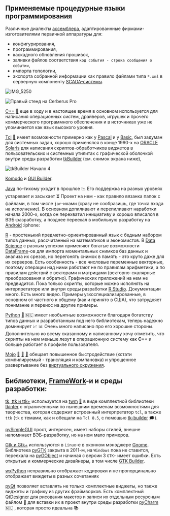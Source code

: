 ## Применяемые процедурные языки программирования

Различные диалекты [ассемблера](https://en.wikipedia.org/wiki/Assembly_language#Assembler), адаптированнные фирмами-изготовителями первичной аппаратуры для:
 - конфигурирования,
 - программирования,
 - каскадного обновления прошивок,
 - заливки файлов соответствия `код события - строка сообщения о событии`,
 - импорта топологии,
 - экспорта собранной информации как правило файлами типа <span color:Green>`*.xml`</span> в серверную компоненту [SCADA-системы](https://en.wikipedia.org/wiki/SCADA).

![IMG_5250](https://user-images.githubusercontent.com/104857185/215399246-d87eb515-82ea-4dd5-977b-c039426b1d20.JPG)

![Правый стенд на Cerberus Pro](https://user-images.githubusercontent.com/104857185/215399494-165b2e5d-c15b-4a3d-9199-4c0c2f7185e5.JPG)

[C++](https://isocpp.org/ "Перешел на него после Fortran-а в 1993-м году") [💬](https://en.wikipedia.org/wiki/C%2B%2B "Описание") еще в ходу и в настоящее время в основном используется для написания операционных систем, драйверов, игрушек и прочего коммерческого программного обеспечения и в источниках уже не упоминается как язык высокого уровня.

[Tcl](https://www.tcl.tk/about/language.html "Делал некоторые графические оболочки с помощью среды разработки tkBuilder") [💬](https://en.wikipedia.org/wiki/Tcl "Описание") имеет возможности примерно как у [Pascal](https://en.wikipedia.org/wiki/Pascal_(programming_language)) и у [Basic](https://en.wikipedia.org/wiki/BASIC), был задуман для системных задач, хорошо применялся в конце 1990-х на [ORACLE Solaris](https://en.wikipedia.org/wiki/Oracle_Solaris) для написания скриптов-обработчиков виджетов в пользовательских и системных утилитах с графической оболочкой внутри среды разработки [tkBuilder](https://sourceforge.net/projects/tkbuilder84/) (см. снимок экрана ниже),

![tkBuilder Начало 4](https://user-images.githubusercontent.com/104857185/219376538-1686668f-58e8-41e1-b9ff-a7f55ed34eaf.png)

[Komodo](https://www.activestate.com/products/komodo-ide/) и [GUI Builder](https://spectcl.sourceforge.net/).

[Java](https://en.wikipedia.org/wiki/Java_(programming_language) "Начал изучать его вместе с Python-ом и вскоре понял, что Python значительно лучше и полностью перешел на него.") по-тихому уходит в прошлое :chart_with_downwards_trend: Его поддержка на разных уровнях устаревает и засыхает :hourglass_flowing_sand: Проект на нем - как правило вязанка папок с файлами, в том числе `jar`-иками (сразу не сообразишь, где точка входа на исполнение). В основном допиливают и перепиливают наработки начала 2000-х, когда он перехватил инициативу и хорошо вписался в ВЭБ-разработку, а позднее переехал в мобильную разработку на [Android](https://en.wikipedia.org/wiki/Android_(operating_system)) :iphone:

[R](https://en.wikipedia.org/wiki/R_(programming_language) "Пробовал его для расчетов данных с SQL Server-а") - простенький предметно-ориентированный язык с бедным набором типов данных, рассчитанный на математиков и экономистов. В [Data Science](https://en.wikipedia.org/wiki/Data_science) с разным успехом применяют богатые возможности [DataFrame](https://www.rdocumentation.org/packages/base/versions/3.6.2/topics/data.frame)-ов для импорта моментальных снимков баз данных и анализа их срезов, но перегонять снимок в память - это круто даже для их серверов. Есть особенность - все числовые переменные векторные, поэтому операции над ними работают не по правилам арифметики, а по правилам действий с векторами и матрицами (векторно-скалярные преобразования и обратно). Графических приложений на нем не предвидится. Пока только скрипты, которые можно исполнять на интерпретаторе или внутри среды разработки [R Studio](https://en.wikipedia.org/wiki/RStudio "Еще сырая. Если зависает скрипт или одна вкладка, то виснет все. Если кодировка не ASCII и не win-1251, то лепит краказябру. В кадре терминала черным и красным шрифтом вываливает все, что надо и не надо. При занятости сервера СУБД его драйвер ждет несколько секунд и сбрасывает соединение. Для сравнения драйвер Python-а ждет часами и сутками"). Документации много. Есть много видео. Примеры узкоспециализированные, в основном от частного к общему (как и принято в США), что затрудняет понимание и перенос на другие примеры.

[Python](https://www.python.org/ "Есть мнение, что в математических расчетах он медленнее C++, но не прилагаются замеры. Когда делал прикладные программы на C++, то в журналах были горы ошибок и предупреждений, на Python-е - там пусто. Установленные интерпретаторы и библиотеки по отдельности лучше не обновлять - возможны глюки. Виртуальное окружение (интерпретатор и библиотеки указанных в файле `requirements.txt` версий) во многопользовательской системе - временная вынужденная мера, от которой по возможности надо уходить, потому что пользователям на клиентах дается ярлык (символическая или мягкая ссылка) на скрипт с файлового сервера, ставятся интерпретатор и используемые с ним библиотеки, но раздавать или делать дубликаты виртуального окружения со всеми переделками разработчика всем клиентам как-то не по фэншую") [💬](https://en.wikipedia.org/wiki/Python_(programming_language) "Описание") 🇳🇱 имеет необъятные возможности благодаря богатству типов данных и разработанным под него библиотекам, теперь надежно доминирует :chart_with_upwards_trend: :bar_chart: Очень много написано про его хорошие стороны. Дополнительно ко всему сказанному и написанному хочу отметить, что скрипты на нем меньше лезут в операционную систему как **C++** и больше работает в профиле пользователя.

[Mojo](https://en.wikipedia.org/wiki/Mojo_(programming_language)) [💬](https://docs.modular.com/mojo/programming-manual.html) [💬](https://www.kdnuggets.com/2023/05/mojo-lang-new-programming-language.html) [💬](https://habr.com/ru/articles/733896/) обещает повышенное быстродействие (кстати компилируемый - трансляция и компановка) и упрощенное развертывание без [виртуального окружения](https://en.wikipedia.org/wiki/Virtual_environment_software).

## Библиотеки, [FrameWork](https://en.wikipedia.org/wiki/Software_framework)-и и среды разработки:

[tk, ttk и ttk+](https://en.wikipedia.org/wiki/Tk_(software)) используется на [twm](https://en.wikipedia.org/wiki/Twm) [💬](https://gitlab.freedesktop.org/xorg/app/twm "Исходники") в виде комплектной библиотеки [tkinter](https://en.wikipedia.org/wiki/Tkinter) с ограниченными по нынешним временам возможностями для творчества, которая содержит встроенный интерпретатор `tcl`, а также `ttk` (`tk` с темами, как и обещали на `Tcl 8.5`, с помощью [tk-builder](https://pypi.org/project/tk-builder) 🗯️).

[pySimpleGUI](https://www.pysimplegui.org/en/latest/) прост, интересен, имеет наборы стилей, внешне напоминает ВЭБ-разработку, но на нем мало примеров. 

[Gtk и Gtk+](https://en.wikipedia.org/wiki/GTK "В настоящее время имеют ошибки") используются в `Linux`-е в оконном мэнэджере [Gnome](https://en.wikipedia.org/wiki/GNOME). Библиотека [pyGTK](https://en.wikipedia.org/wiki/PyGTK) закрыта в 2011-м, на `Windows` пока не ставится, переехала на [pyGObject](https://pygobject.readthedocs.io/en/latest/) и начиная с версии 3 `GTK+` имеет ошибки. Есть открытые и коммерческие дизайнеры, в том числе [GTK Builder](https://docs.gtk.org/gtk3/class.Builder.html).

[wxPython](https://en.wikipedia.org/wiki/WxPython) неправильно отображает кодировки и не пропорцинально отображает виждеты в разных сочетаниях

[pyQt](https://en.wikipedia.org/wiki/Qt_(software)) позволяет вставлять не только комплектные виджеты, но также виджеты и графику из других фрэймворков. Есть комплектный [QtDesigner](https://doc.qt.io/qt-6/qtdesigner-manual.html) для рисования макетов и записи их отдельным ресурсным файлом :floppy_disk: для вставки их в проект внутри среды разработки [pyCharm](https://en.wikipedia.org/wiki/PyCharm) :netherlands: , которая просто идеальна :books:
